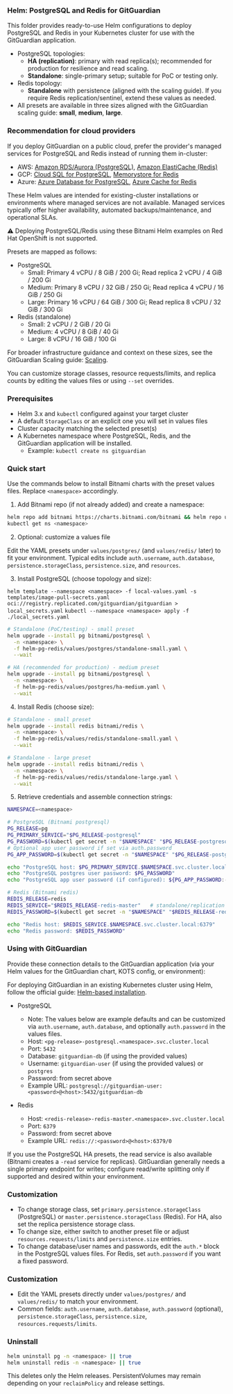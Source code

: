 ### Helm: PostgreSQL and Redis for GitGuardian

This folder provides ready-to-use Helm configurations to deploy PostgreSQL and Redis in your Kubernetes cluster for use with the GitGuardian application.

- PostgreSQL topologies:
  - **HA (replication)**: primary with read replica(s); recommended for production for resilience and read scaling.
  - **Standalone**: single-primary setup; suitable for PoC or testing only.
- Redis topology:
  - **Standalone** with persistence (aligned with the scaling guide). If you require Redis replication/sentinel, extend these values as needed.
- All presets are available in three sizes aligned with the GitGuardian scaling guide: **small**, **medium**, **large**.

### Recommendation for cloud providers

If you deploy GitGuardian on a public cloud, prefer the provider's managed services for PostgreSQL and Redis instead of running them in-cluster:

- AWS: [Amazon RDS/Aurora (PostgreSQL)](https://docs.gitguardian.com/self-hosting/installation/databases/postgres-rds), [Amazon ElastiCache (Redis)](https://docs.gitguardian.com/self-hosting/installation/databases/redis-elasticache)
- GCP: [Cloud SQL for PostgreSQL](https://docs.gitguardian.com/self-hosting/installation/databases/postgres-cloudsql), [Memorystore for Redis](https://docs.gitguardian.com/self-hosting/installation/databases/redis-memorystore)
- Azure: [Azure Database for PostgreSQL](https://docs.gitguardian.com/self-hosting/installation/databases/postgres-azure), [Azure Cache for Redis](https://docs.gitguardian.com/self-hosting/installation/databases/redis-azure-cache)

These Helm values are intended for existing-cluster installations or environments where managed services are not available. Managed services typically offer higher availability, automated backups/maintenance, and operational SLAs.

⚠️ Deploying PostgreSQL/Redis using these Bitnami Helm examples on Red Hat OpenShift is not supported.

Presets are mapped as follows:

- PostgreSQL
  - Small: Primary 4 vCPU / 8 GiB / 200 Gi; Read replica 2 vCPU / 4 GiB / 200 Gi
  - Medium: Primary 8 vCPU / 32 GiB / 250 Gi; Read replica 4 vCPU / 16 GiB / 250 Gi
  - Large: Primary 16 vCPU / 64 GiB / 300 Gi; Read replica 8 vCPU / 32 GiB / 300 Gi
- Redis (standalone)
  - Small: 2 vCPU / 2 GiB / 20 Gi
  - Medium: 4 vCPU / 8 GiB / 40 Gi
  - Large: 8 vCPU / 16 GiB / 100 Gi

For broader infrastructure guidance and context on these sizes, see the GitGuardian Scaling guide: [Scaling](https://docs.gitguardian.com/self-hosting/management/infrastructure-management/scaling).

You can customize storage classes, resource requests/limits, and replica counts by editing the values files or using `--set` overrides.

### Prerequisites

- Helm 3.x and `kubectl` configured against your target cluster
- A default `StorageClass` or an explicit one you will set in values files
- Cluster capacity matching the selected preset(s)
- A Kubernetes namespace where PostgreSQL, Redis, and the GitGuardian application will be installed.
  - Example: `kubectl create ns gitguardian`

### Quick start

Use the commands below to install Bitnami charts with the preset values files. Replace `<namespace>` accordingly.

1) Add Bitnami repo (if not already added) and create a namespace:

```bash
helm repo add bitnami https://charts.bitnami.com/bitnami && helm repo update
kubectl get ns <namespace>
```

2) Optional: customize a values file

Edit the YAML presets under `values/postgres/` (and `values/redis/` later) to fit your environment. Typical edits include `auth.username`, `auth.database`, `persistence.storageClass`, `persistence.size`, and `resources`.

3) Install PostgreSQL (choose topology and size):

`helm template --namespace <namespace> -f local-values.yaml -s templates/image-pull-secrets.yaml oci://registry.replicated.com/gitguardian/gitguardian > local_secrets.yaml`
`kubectl --namespace <namespace> apply -f ./local_secrets.yaml`

```bash
# Standalone (PoC/testing) - small preset
helm upgrade --install pg bitnami/postgresql \
  -n <namespace> \
  -f helm-pg-redis/values/postgres/standalone-small.yaml \
  --wait

# HA (recommended for production) - medium preset
helm upgrade --install pg bitnami/postgresql \
  -n <namespace> \
  -f helm-pg-redis/values/postgres/ha-medium.yaml \
  --wait
```

4) Install Redis (choose size):

```bash
# Standalone - small preset
helm upgrade --install redis bitnami/redis \
  -n <namespace> \
  -f helm-pg-redis/values/redis/standalone-small.yaml \
  --wait

# Standalone - large preset
helm upgrade --install redis bitnami/redis \
  -n <namespace> \
  -f helm-pg-redis/values/redis/standalone-large.yaml \
  --wait
```

5) Retrieve credentials and assemble connection strings:

```bash
NAMESPACE=<namespace>

# PostgreSQL (Bitnami postgresql)
PG_RELEASE=pg
PG_PRIMARY_SERVICE="$PG_RELEASE-postgresql"
PG_PASSWORD=$(kubectl get secret -n "$NAMESPACE" "$PG_RELEASE-postgresql" -o jsonpath='{.data.postgres-password}' | base64 -d)
# Optional app user password if set via auth.password
PG_APP_PASSWORD=$(kubectl get secret -n "$NAMESPACE" "$PG_RELEASE-postgresql" -o jsonpath='{.data.password}' 2>/dev/null | base64 -d || true)

echo "PostgreSQL host: $PG_PRIMARY_SERVICE.$NAMESPACE.svc.cluster.local:5432"
echo "PostgreSQL postgres user password: $PG_PASSWORD"
echo "PostgreSQL app user password (if configured): ${PG_APP_PASSWORD:-<not-set>}"

# Redis (Bitnami redis)
REDIS_RELEASE=redis
REDIS_SERVICE="$REDIS_RELEASE-redis-master"   # standalone/replication master service
REDIS_PASSWORD=$(kubectl get secret -n "$NAMESPACE" "$REDIS_RELEASE-redis" -o jsonpath='{.data.redis-password}' | base64 -d)

echo "Redis host: $REDIS_SERVICE.$NAMESPACE.svc.cluster.local:6379"
echo "Redis password: $REDIS_PASSWORD"
```

### Using with GitGuardian

Provide these connection details to the GitGuardian application (via your Helm values for the GitGuardian chart, KOTS config, or environment):

For deploying GitGuardian in an existing Kubernetes cluster using Helm, follow the official guide: [Helm-based installation](https://docs.gitguardian.com/self-hosting/installation/installation-existing-helm).

- PostgreSQL
  - Note: The values below are example defaults and can be customized via `auth.username`, `auth.database`, and optionally `auth.password` in the values files.
  - Host: `<pg-release>-postgresql.<namespace>.svc.cluster.local`
  - Port: `5432`
  - Database: `gitguardian-db` (if using the provided values)
  - Username: `gitguardian-user` (if using the provided values) or `postgres`
  - Password: from secret above
  - Example URL: `postgresql://gitguardian-user:<password>@<host>:5432/gitguardian-db`

- Redis
  - Host: `<redis-release>-redis-master.<namespace>.svc.cluster.local`
  - Port: `6379`
  - Password: from secret above
  - Example URL: `redis://:<password>@<host>:6379/0`

If you use the PostgreSQL HA presets, the read service is also available (Bitnami creates a `-read` service for replicas). GitGuardian generally needs a single primary endpoint for writes; configure read/write splitting only if supported and desired within your environment.

### Customization

- To change storage class, set `primary.persistence.storageClass` (PostgreSQL) or `master.persistence.storageClass` (Redis). For HA, also set the replica persistence storage class.
- To change size, either switch to another preset file or adjust `resources.requests/limits` and `persistence.size` entries.
- To change database/user names and passwords, edit the `auth.*` block in the PostgreSQL values files. For Redis, set `auth.password` if you want a fixed password.

### Customization

- Edit the YAML presets directly under `values/postgres/` and `values/redis/` to match your environment.
- Common fields: `auth.username`, `auth.database`, `auth.password` (optional), `persistence.storageClass`, `persistence.size`, `resources.requests/limits`.

### Uninstall

```bash
helm uninstall pg -n <namespace> || true
helm uninstall redis -n <namespace> || true
```

This deletes only the Helm releases. PersistentVolumes may remain depending on your `reclaimPolicy` and release settings.


